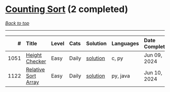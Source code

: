 # [Counting Sort](<https://leetcode.com/tag/Counting-Sort/>) (2 completed)

*[Back to top](<../../README.md>)*

------

|    # | Title                                                                      | Level   | Cats   | Solution                                       | Languages   | Date Complete   |
|-----:|:---------------------------------------------------------------------------|:--------|:-------|:-----------------------------------------------|:------------|:----------------|
| 1051 | [Height Checker](<https://leetcode.com/problems/height-checker>)           | Easy    | Daily  | [solution](<../_1051. Height Checker.md>)      | c, py       | Jun 09, 2024    |
| 1122 | [Relative Sort Array](<https://leetcode.com/problems/relative-sort-array>) | Easy    | Daily  | [solution](<../_1122. Relative Sort Array.md>) | py, java    | Jun 10, 2024    |